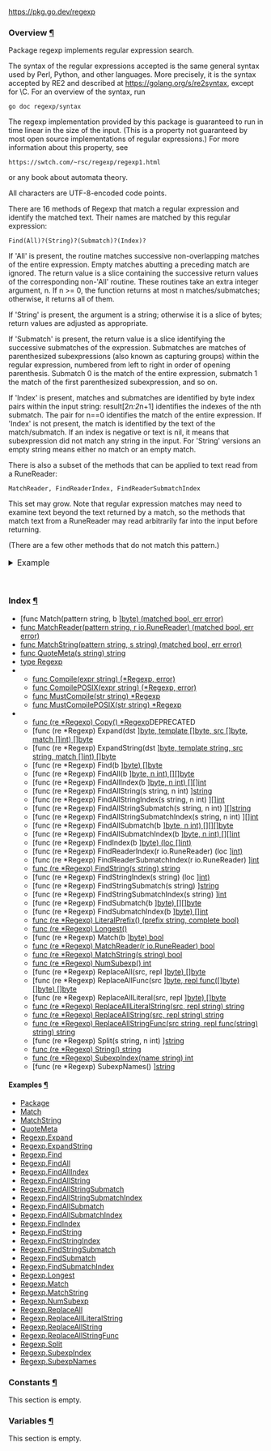 https://pkg.go.dev/regexp



### Overview [¶](https://pkg.go.dev/regexp#pkg-overview)

Package regexp implements regular expression search.

The syntax of the regular expressions accepted is the same general syntax used by Perl, Python, and other languages. More precisely, it is the syntax accepted by RE2 and described at https://golang.org/s/re2syntax, except for \C. For an overview of the syntax, run

```
go doc regexp/syntax
```

The regexp implementation provided by this package is guaranteed to run in time linear in the size of the input. (This is a property not guaranteed by most open source implementations of regular expressions.) For more information about this property, see

```
https://swtch.com/~rsc/regexp/regexp1.html
```

or any book about automata theory.

All characters are UTF-8-encoded code points.

There are 16 methods of Regexp that match a regular expression and identify the matched text. Their names are matched by this regular expression:

```
Find(All)?(String)?(Submatch)?(Index)?
```

If 'All' is present, the routine matches successive non-overlapping matches of the entire expression. Empty matches abutting a preceding match are ignored. The return value is a slice containing the successive return values of the corresponding non-'All' routine. These routines take an extra integer argument, n. If n >= 0, the function returns at most n matches/submatches; otherwise, it returns all of them.

If 'String' is present, the argument is a string; otherwise it is a slice of bytes; return values are adjusted as appropriate.

If 'Submatch' is present, the return value is a slice identifying the successive submatches of the expression. Submatches are matches of parenthesized subexpressions (also known as capturing groups) within the regular expression, numbered from left to right in order of opening parenthesis. Submatch 0 is the match of the entire expression, submatch 1 the match of the first parenthesized subexpression, and so on.

If 'Index' is present, matches and submatches are identified by byte index pairs within the input string: result[2*n:2*n+1] identifies the indexes of the nth submatch. The pair for n==0 identifies the match of the entire expression. If 'Index' is not present, the match is identified by the text of the match/submatch. If an index is negative or text is nil, it means that subexpression did not match any string in the input. For 'String' versions an empty string means either no match or an empty match.

There is also a subset of the methods that can be applied to text read from a RuneReader:

```
MatchReader, FindReaderIndex, FindReaderSubmatchIndex
```

This set may grow. Note that regular expression matches may need to examine text beyond the text returned by a match, so the methods that match text from a RuneReader may read arbitrarily far into the input before returning.

(There are a few other methods that do not match this pattern.)

<details tabindex="-1" id="example-package" class="Documentation-exampleDetails js-exampleContainer" style="box-sizing: border-box; border: 0px; font-style: inherit; font-variant: inherit; font-weight: inherit; font-stretch: inherit; line-height: inherit; font-family: inherit; font-size: 16px; margin: 1rem 0px 0px; padding: 0px; vertical-align: baseline; display: block;"><summary class="Documentation-exampleDetailsHeader" style="box-sizing: border-box; border: 0px; font-style: inherit; font-variant: inherit; font-weight: inherit; font-stretch: inherit; line-height: inherit; font-family: inherit; font-size: 16px; margin: 0px 0px 2rem; padding: 0px; vertical-align: baseline; color: var(--color-brand-primary); cursor: pointer; outline: none; text-decoration: none;">Example<span>&nbsp;</span><a href="https://pkg.go.dev/regexp#example-package" style="box-sizing: border-box; border: 0px; font-style: inherit; font-variant: inherit; font-weight: inherit; font-stretch: inherit; line-height: inherit; font-family: inherit; font-size: 16px; margin: 0px; padding: 0px; vertical-align: baseline; color: var(--color-brand-primary); text-decoration: none; opacity: 0;">¶</a></summary></details>

### Index [¶](https://pkg.go.dev/regexp#pkg-index)

- [func Match(pattern string, b [\]byte) (matched bool, err error)](https://pkg.go.dev/regexp#Match)
- [func MatchReader(pattern string, r io.RuneReader) (matched bool, err error)](https://pkg.go.dev/regexp#MatchReader)
- [func MatchString(pattern string, s string) (matched bool, err error)](https://pkg.go.dev/regexp#MatchString)
- [func QuoteMeta(s string) string](https://pkg.go.dev/regexp#QuoteMeta)
- [type Regexp](https://pkg.go.dev/regexp#Regexp)
- - [func Compile(expr string) (*Regexp, error)](https://pkg.go.dev/regexp#Compile)
  - [func CompilePOSIX(expr string) (*Regexp, error)](https://pkg.go.dev/regexp#CompilePOSIX)
  - [func MustCompile(str string) *Regexp](https://pkg.go.dev/regexp#MustCompile)
  - [func MustCompilePOSIX(str string) *Regexp](https://pkg.go.dev/regexp#MustCompilePOSIX)
- - [func (re *Regexp) Copy() *Regexp](https://pkg.go.dev/regexp#Regexp.Copy)DEPRECATED
  - [func (re *Regexp) Expand(dst [\]byte, template []byte, src []byte, match []int) []byte](https://pkg.go.dev/regexp#Regexp.Expand)
  - [func (re *Regexp) ExpandString(dst [\]byte, template string, src string, match []int) []byte](https://pkg.go.dev/regexp#Regexp.ExpandString)
  - [func (re *Regexp) Find(b [\]byte) []byte](https://pkg.go.dev/regexp#Regexp.Find)
  - [func (re *Regexp) FindAll(b [\]byte, n int) [][]byte](https://pkg.go.dev/regexp#Regexp.FindAll)
  - [func (re *Regexp) FindAllIndex(b [\]byte, n int) [][]int](https://pkg.go.dev/regexp#Regexp.FindAllIndex)
  - [func (re *Regexp) FindAllString(s string, n int) [\]string](https://pkg.go.dev/regexp#Regexp.FindAllString)
  - [func (re *Regexp) FindAllStringIndex(s string, n int) [\][]int](https://pkg.go.dev/regexp#Regexp.FindAllStringIndex)
  - [func (re *Regexp) FindAllStringSubmatch(s string, n int) [\][]string](https://pkg.go.dev/regexp#Regexp.FindAllStringSubmatch)
  - [func (re *Regexp) FindAllStringSubmatchIndex(s string, n int) [\][]int](https://pkg.go.dev/regexp#Regexp.FindAllStringSubmatchIndex)
  - [func (re *Regexp) FindAllSubmatch(b [\]byte, n int) [][][]byte](https://pkg.go.dev/regexp#Regexp.FindAllSubmatch)
  - [func (re *Regexp) FindAllSubmatchIndex(b [\]byte, n int) [][]int](https://pkg.go.dev/regexp#Regexp.FindAllSubmatchIndex)
  - [func (re *Regexp) FindIndex(b [\]byte) (loc []int)](https://pkg.go.dev/regexp#Regexp.FindIndex)
  - [func (re *Regexp) FindReaderIndex(r io.RuneReader) (loc [\]int)](https://pkg.go.dev/regexp#Regexp.FindReaderIndex)
  - [func (re *Regexp) FindReaderSubmatchIndex(r io.RuneReader) [\]int](https://pkg.go.dev/regexp#Regexp.FindReaderSubmatchIndex)
  - [func (re *Regexp) FindString(s string) string](https://pkg.go.dev/regexp#Regexp.FindString)
  - [func (re *Regexp) FindStringIndex(s string) (loc [\]int)](https://pkg.go.dev/regexp#Regexp.FindStringIndex)
  - [func (re *Regexp) FindStringSubmatch(s string) [\]string](https://pkg.go.dev/regexp#Regexp.FindStringSubmatch)
  - [func (re *Regexp) FindStringSubmatchIndex(s string) [\]int](https://pkg.go.dev/regexp#Regexp.FindStringSubmatchIndex)
  - [func (re *Regexp) FindSubmatch(b [\]byte) [][]byte](https://pkg.go.dev/regexp#Regexp.FindSubmatch)
  - [func (re *Regexp) FindSubmatchIndex(b [\]byte) []int](https://pkg.go.dev/regexp#Regexp.FindSubmatchIndex)
  - [func (re *Regexp) LiteralPrefix() (prefix string, complete bool)](https://pkg.go.dev/regexp#Regexp.LiteralPrefix)
  - [func (re *Regexp) Longest()](https://pkg.go.dev/regexp#Regexp.Longest)
  - [func (re *Regexp) Match(b [\]byte) bool](https://pkg.go.dev/regexp#Regexp.Match)
  - [func (re *Regexp) MatchReader(r io.RuneReader) bool](https://pkg.go.dev/regexp#Regexp.MatchReader)
  - [func (re *Regexp) MatchString(s string) bool](https://pkg.go.dev/regexp#Regexp.MatchString)
  - [func (re *Regexp) NumSubexp() int](https://pkg.go.dev/regexp#Regexp.NumSubexp)
  - [func (re *Regexp) ReplaceAll(src, repl [\]byte) []byte](https://pkg.go.dev/regexp#Regexp.ReplaceAll)
  - [func (re *Regexp) ReplaceAllFunc(src [\]byte, repl func([]byte) []byte) []byte](https://pkg.go.dev/regexp#Regexp.ReplaceAllFunc)
  - [func (re *Regexp) ReplaceAllLiteral(src, repl [\]byte) []byte](https://pkg.go.dev/regexp#Regexp.ReplaceAllLiteral)
  - [func (re *Regexp) ReplaceAllLiteralString(src, repl string) string](https://pkg.go.dev/regexp#Regexp.ReplaceAllLiteralString)
  - [func (re *Regexp) ReplaceAllString(src, repl string) string](https://pkg.go.dev/regexp#Regexp.ReplaceAllString)
  - [func (re *Regexp) ReplaceAllStringFunc(src string, repl func(string) string) string](https://pkg.go.dev/regexp#Regexp.ReplaceAllStringFunc)
  - [func (re *Regexp) Split(s string, n int) [\]string](https://pkg.go.dev/regexp#Regexp.Split)
  - [func (re *Regexp) String() string](https://pkg.go.dev/regexp#Regexp.String)
  - [func (re *Regexp) SubexpIndex(name string) int](https://pkg.go.dev/regexp#Regexp.SubexpIndex)
  - [func (re *Regexp) SubexpNames() [\]string](https://pkg.go.dev/regexp#Regexp.SubexpNames)

#### Examples [¶](https://pkg.go.dev/regexp#pkg-examples)

- [Package](https://pkg.go.dev/regexp#example-package)
- [Match](https://pkg.go.dev/regexp#example-Match)
- [MatchString](https://pkg.go.dev/regexp#example-MatchString)
- [QuoteMeta](https://pkg.go.dev/regexp#example-QuoteMeta)
- [Regexp.Expand](https://pkg.go.dev/regexp#example-Regexp.Expand)
- [Regexp.ExpandString](https://pkg.go.dev/regexp#example-Regexp.ExpandString)
- [Regexp.Find](https://pkg.go.dev/regexp#example-Regexp.Find)
- [Regexp.FindAll](https://pkg.go.dev/regexp#example-Regexp.FindAll)
- [Regexp.FindAllIndex](https://pkg.go.dev/regexp#example-Regexp.FindAllIndex)
- [Regexp.FindAllString](https://pkg.go.dev/regexp#example-Regexp.FindAllString)
- [Regexp.FindAllStringSubmatch](https://pkg.go.dev/regexp#example-Regexp.FindAllStringSubmatch)
- [Regexp.FindAllStringSubmatchIndex](https://pkg.go.dev/regexp#example-Regexp.FindAllStringSubmatchIndex)
- [Regexp.FindAllSubmatch](https://pkg.go.dev/regexp#example-Regexp.FindAllSubmatch)
- [Regexp.FindAllSubmatchIndex](https://pkg.go.dev/regexp#example-Regexp.FindAllSubmatchIndex)
- [Regexp.FindIndex](https://pkg.go.dev/regexp#example-Regexp.FindIndex)
- [Regexp.FindString](https://pkg.go.dev/regexp#example-Regexp.FindString)
- [Regexp.FindStringIndex](https://pkg.go.dev/regexp#example-Regexp.FindStringIndex)
- [Regexp.FindStringSubmatch](https://pkg.go.dev/regexp#example-Regexp.FindStringSubmatch)
- [Regexp.FindSubmatch](https://pkg.go.dev/regexp#example-Regexp.FindSubmatch)
- [Regexp.FindSubmatchIndex](https://pkg.go.dev/regexp#example-Regexp.FindSubmatchIndex)
- [Regexp.Longest](https://pkg.go.dev/regexp#example-Regexp.Longest)
- [Regexp.Match](https://pkg.go.dev/regexp#example-Regexp.Match)
- [Regexp.MatchString](https://pkg.go.dev/regexp#example-Regexp.MatchString)
- [Regexp.NumSubexp](https://pkg.go.dev/regexp#example-Regexp.NumSubexp)
- [Regexp.ReplaceAll](https://pkg.go.dev/regexp#example-Regexp.ReplaceAll)
- [Regexp.ReplaceAllLiteralString](https://pkg.go.dev/regexp#example-Regexp.ReplaceAllLiteralString)
- [Regexp.ReplaceAllString](https://pkg.go.dev/regexp#example-Regexp.ReplaceAllString)
- [Regexp.ReplaceAllStringFunc](https://pkg.go.dev/regexp#example-Regexp.ReplaceAllStringFunc)
- [Regexp.Split](https://pkg.go.dev/regexp#example-Regexp.Split)
- [Regexp.SubexpIndex](https://pkg.go.dev/regexp#example-Regexp.SubexpIndex)
- [Regexp.SubexpNames](https://pkg.go.dev/regexp#example-Regexp.SubexpNames)

### Constants [¶](https://pkg.go.dev/regexp#pkg-constants)

This section is empty.

### Variables [¶](https://pkg.go.dev/regexp#pkg-variables)

This section is empty.